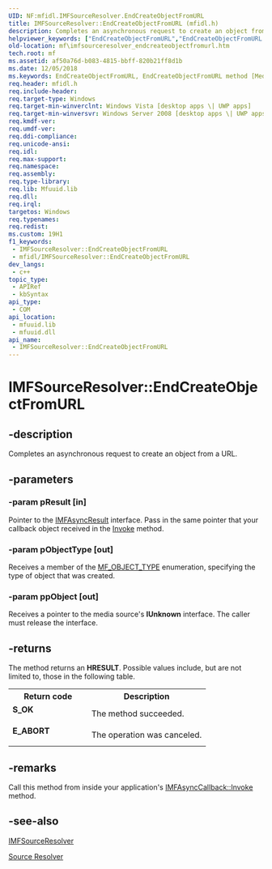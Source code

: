 ```yaml
---
UID: NF:mfidl.IMFSourceResolver.EndCreateObjectFromURL
title: IMFSourceResolver::EndCreateObjectFromURL (mfidl.h)
description: Completes an asynchronous request to create an object from a URL.
helpviewer_keywords: ["EndCreateObjectFromURL","EndCreateObjectFromURL method [Media Foundation]","EndCreateObjectFromURL method [Media Foundation]","IMFSourceResolver interface","IMFSourceResolver interface [Media Foundation]","EndCreateObjectFromURL method","IMFSourceResolver.EndCreateObjectFromURL","IMFSourceResolver::EndCreateObjectFromURL","af50a76d-b083-4815-bbff-820b21ff8d1b","mf.imfsourceresolver_endcreateobjectfromurl","mfidl/IMFSourceResolver::EndCreateObjectFromURL"]
old-location: mf\imfsourceresolver_endcreateobjectfromurl.htm
tech.root: mf
ms.assetid: af50a76d-b083-4815-bbff-820b21ff8d1b
ms.date: 12/05/2018
ms.keywords: EndCreateObjectFromURL, EndCreateObjectFromURL method [Media Foundation], EndCreateObjectFromURL method [Media Foundation],IMFSourceResolver interface, IMFSourceResolver interface [Media Foundation],EndCreateObjectFromURL method, IMFSourceResolver.EndCreateObjectFromURL, IMFSourceResolver::EndCreateObjectFromURL, af50a76d-b083-4815-bbff-820b21ff8d1b, mf.imfsourceresolver_endcreateobjectfromurl, mfidl/IMFSourceResolver::EndCreateObjectFromURL
req.header: mfidl.h
req.include-header: 
req.target-type: Windows
req.target-min-winverclnt: Windows Vista [desktop apps \| UWP apps]
req.target-min-winversvr: Windows Server 2008 [desktop apps \| UWP apps]
req.kmdf-ver: 
req.umdf-ver: 
req.ddi-compliance: 
req.unicode-ansi: 
req.idl: 
req.max-support: 
req.namespace: 
req.assembly: 
req.type-library: 
req.lib: Mfuuid.lib
req.dll: 
req.irql: 
targetos: Windows
req.typenames: 
req.redist: 
ms.custom: 19H1
f1_keywords:
 - IMFSourceResolver::EndCreateObjectFromURL
 - mfidl/IMFSourceResolver::EndCreateObjectFromURL
dev_langs:
 - c++
topic_type:
 - APIRef
 - kbSyntax
api_type:
 - COM
api_location:
 - mfuuid.lib
 - mfuuid.dll
api_name:
 - IMFSourceResolver::EndCreateObjectFromURL
---
```


# IMFSourceResolver::EndCreateObjectFromURL


## -description

Completes an asynchronous request to create an object from a URL.

## -parameters

### -param pResult [in]

Pointer to the <a href="/windows/desktop/api/mfobjects/nn-mfobjects-imfasyncresult">IMFAsyncResult</a> interface. Pass in the same pointer that your callback object received in the <a href="/windows/desktop/api/mfobjects/nf-mfobjects-imfasynccallback-invoke">Invoke</a> method.

### -param pObjectType [out]

Receives a member of the <a href="/windows/desktop/api/mfidl/ne-mfidl-mf_object_type">MF_OBJECT_TYPE</a> enumeration, specifying the type of object that was created.

### -param ppObject [out]

Receives a pointer to the media source's <b>IUnknown</b> interface. The caller must release the interface.

## -returns

The method returns an <b>HRESULT</b>. Possible values include, but are not limited to, those in the following table.
          

<table>
<tr>
<th>Return code</th>
<th>Description</th>
</tr>
<tr>
<td width="40%">
<dl>
<dt><b>S_OK</b></dt>
</dl>
</td>
<td width="60%">
The method succeeded.
              

</td>
</tr>
<tr>
<td width="40%">
<dl>
<dt><b>E_ABORT</b></dt>
</dl>
</td>
<td width="60%">
The operation was canceled.
              

</td>
</tr>
</table>

## -remarks

Call this method from inside your application's <a href="/windows/desktop/api/mfobjects/nf-mfobjects-imfasynccallback-invoke">IMFAsyncCallback::Invoke</a> method.

## -see-also

<a href="/windows/desktop/api/mfidl/nn-mfidl-imfsourceresolver">IMFSourceResolver</a>



<a href="/windows/desktop/medfound/source-resolver">Source Resolver</a>

